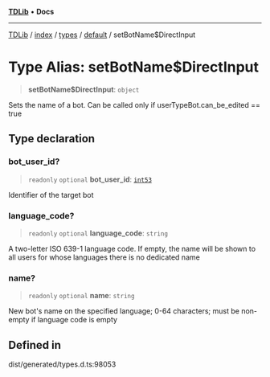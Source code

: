 [**TDLib**](../../../../../../README.md) • **Docs**

***

[TDLib](../../../../../../modules.md) / [index](../../../../../README.md) / [types](../../../README.md) / [default](../README.md) / setBotName$DirectInput

# Type Alias: setBotName$DirectInput

> **setBotName$DirectInput**: `object`

Sets the name of a bot. Can be called only if userTypeBot.can_be_edited == true

## Type declaration

### bot\_user\_id?

> `readonly` `optional` **bot\_user\_id**: [`int53`](int53.md)

Identifier of the target bot

### language\_code?

> `readonly` `optional` **language\_code**: `string`

A two-letter ISO 639-1 language code. If empty, the name will be shown to all users for whose languages there is no dedicated name

### name?

> `readonly` `optional` **name**: `string`

New bot's name on the specified language; 0-64 characters; must be non-empty if language code is empty

## Defined in

dist/generated/types.d.ts:98053
